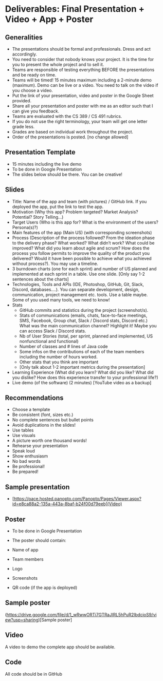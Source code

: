 # Deliverables: Final Presentation + Video + App + Poster

## Generalities

*	The presentations should be formal and professionals. Dress and act accordingly. 
*	You need to consider that nobody knows your project. It is the time for you to present the whole project and to sell it. 
*	Teams are responsible of testing everything BEFORE the presentations and be ready on time.
*	Teams will be timed! 15 minutes maximum including a 2-minute demo (maximum). Demo can be live or a video. You need to talk on the video if you choose a video.
*	Put the link of your presentation, video and poster in the Google Sheet provided. 
*	Share all your presentation and poster with me as an editor such that I can give you feedback.
*	Teams are evaluated with the CS 389 / CS 491 rubrics.
*	If you do not use the right terminology, your team will get one letter grade less.
*	Grades are based on individual work throughout the project.
*	Order of the presentations is posted. [no change allowed]

## Presentation Template

* 15 minutes including the live demo 
* To be done in Google Presentation
* The slides below should be there. You can be creative!

## Slides

* Title: Name of the app and team (with pictures) / GitHub link. If you deployed the app, put the link to test the app.
* Motivation (Why this app? Problem targeted? Market Analysis? Potential? Story Telling…)
* Target Users (Who is this app for? What is the environment of the users? Persona(s)?)
* Main features of the app (Main US) (with corresponding screenshots)
* Process (Description of the process followed? From the ideation phase to the delivery phase? What worked? What didn’t work? What could be improved? What did you learn about agile and scrum? How does the process you follow permits to improve the quality of the product you delivered? Would it have been possible to achieve what you achieved without process?). You may use a timeline.
* 3 burndown charts (one for each sprint) and number of US planned and implemented at each sprint in a table. Use one slide. [Only say 1-2 sentences about the charts]
* Technologies, Tools and APIs (IDE, Photoshop, GitHub, Git, Slack, Discord, databases….). You can separate development, design, communication, project management etc. tools. Use a table maybe. Some of you used many tools, we need to know!
* Stats
  * GitHub commits and statistics during the project (screenshot/s).
  * Stats of communications (emails, chats, face-to-face meetings, SMS, Facebook, Group chat, Slack / Discord stats, Discord etc.) What was the main communication channel? Highlight it! Maybe you can access Slack / Discord stats.
  *	Nb of User Stories (total, per sprint, planned and implemented, US nonfunctional and functional)
  * Number of classes and # lines of Java code
  * Some infos on the contributions of each of the team members including the number of hours worked.
  * Other stats that you think are important
  * [Only talk about 1-2 important metrics during the presentation]
* Learning Experience (What did you learn? What did you like? What did you dislike? How does this experience transfer to your professional life?)
* Live demo (of the software) (2 minutes) [YouTube video as a backup]

## Recommendations

*	Choose a template
*	Be consistent (font, sizes etc.)
*	No complete sentences but bullet points
*	Avoid duplications in the slides!
*	Use tables
*	Use visuals
*	A picture worth one thousand words!
*	Rehearse your presentation
*	Speak loud
*	Show enthusiasm
*	No bad words
*	Be professional!
*	Be prepared!

## Sample presentation

* [https://pace.hosted.panopto.com/Panopto/Pages/Viewer.aspx?id=e8ca88a2-135a-443a-8baf-b24f00d79eeb](Video)

## Poster

* To be done in Google Presentation

* The poster should contain:

* Name of app
* Team members
* Logo
*	Screenshots
*	QR code (if the app is deployed)
  
## Sample poster

(https://drive.google.com/file/d/1_wRwwORTi7GTRaJIRL5hPuR2IbdcioS9/view?usp=sharing)[Sample poster]

## Video

A video to demo the complete app should be available.

## Code

All code should be in GitHub
